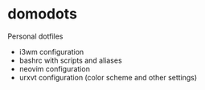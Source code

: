 # domodots

Personal dotfiles

- i3wm configuration
- bashrc with scripts and aliases
- neovim configuration
- urxvt configuration (color scheme and other settings)
